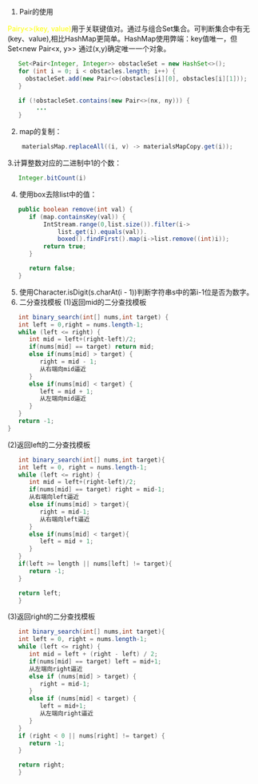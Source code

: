 1. Pair的使用
   
<font color=#FFFF00>Pairy<>(key, value)</font>用于关联键值对。通过与组合Set集合。可判断集合中有无(key、value),相比HashMap更简单。HashMap使用弊端：key值唯一，但Set<new Pair<x, y>> 通过(x,y)确定唯一一个对象。
   
```java
   Set<Pair<Integer, Integer>> obstacleSet = new HashSet<>();
   for (int i = 0; i < obstacles.length; i++) {
     obstacleSet.add(new Pair<>(obstacles[i][0], obstacles[i][1]));
   }

   if (!obstacleSet.contains(new Pair<>(nx, ny))) {
        ...
   }
```
    
  2. map的复制：
   ```java
       materialsMap.replaceAll((i, v) -> materialsMapCopy.get(i));
   ```

3.计算整数对应的二进制中1的个数：
   ```java
      Integer.bitCount(i)
   ```
4. 使用box去除list中的值：
```java
   public boolean remove(int val) {
      if (map.containsKey(val)) {
          IntStream.range(0,list.size()).filter(i->
              list.get(i).equals(val)).
              boxed().findFirst().map(i->list.remove((int)i));
          return true;
      }

      return false;
   }
```
   
5. 使用Character.isDigit(s.charAt(i - 1))判断字符串s中的第i-1位是否为数字。
6. 二分查找模板
(1)返回mid的二分查找模板
```java
   int binary_search(int[] nums,int target) {
   int left = 0,right = nums.length-1;
   while (left <= right) {
      int mid = left+(right-left)/2;
      if(nums[mid] == target) return mid;
      else if(nums[mid] > target) {
         right = mid - 1;
         从右端向mid逼近
      }
      else if(nums[mid] < target) {
         left = mid + 1;
         从左端向mid逼近
      }
   }
   return -1;
}
```
(2)返回left的二分查找模板
```java
   int binary_search(int[] nums,int target){
   int left = 0, right = nums.length-1;
   while (left <= right) {
      int mid = left+(right-left)/2;
      if(nums[mid] == target) right = mid-1;
      从右端向left逼近
      else if(nums[mid] > target){
         right = mid-1;
         从右端向left逼近
      }
      else if(nums[mid] < target){
         left = mid + 1;
      }
   }
   if(left >= length || nums[left] != target){
      return -1;
   } 

   return left;
   }
```
(3)返回right的二分查找模板
```java
   int binary_search(int[] nums,int target){
   int left = 0, right = nums.length-1;
   while (left <= right) {
      int mid = left + (right - left) / 2;
      if(nums[mid] == target) left = mid+1;
      从左端向right逼近
      else if (nums[mid] > target) {
         right = mid-1;
      }
      else if (nums[mid] < target) {
         left = mid+1;
         从左端向right逼近
      }
   }
   if (right < 0 || nums[right] != target) {
      return -1;
   }

   return right;
   }
```
   
   
